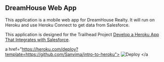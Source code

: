DreamHouse Web App
------------------

This application is a mobile web app for DreamHouse Realty. It will run on Heroku and use Heroku Connect to get data from Salesforce.

This application is designed for the Trailhead Project [Develop a Heroku App That Integrates with Salesforce](https://trailhead.salesforce.com/content/learn/projects/develop-heroku-applications).

 a href="https://heroku.com/deploy?template=https://github.com/Sanvima/intro-to-heroku">
  <img src="https://www.herokucdn.com/deploy/button.svg" alt="Deploy">
</a 
